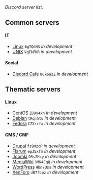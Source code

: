 *Discord server list.*

## Common servers

#### IT

- [Linux](https://discord.me/linux) `6gTQdNS` *in development*
- [UNIX](https://discord.me/unix) `VqEkFKR` *in development*

#### Social

- [Discord Cafe](https://discord.me/cafe) `UGk6azZ` *in development*

## Thematic servers

#### Linux

- [CentOS](https://discord.me/centos) `ZD9y4xh` *in development*
- [Debian](https://discord.me/debian) `tRqnhtu` *in development*
- [Fedora](https://discord.me/fedora) `CZXrcfx` *in development*

#### CMS / CMF

- [Drupal](https://discord.me/drupal) `fzBMzcP` *in development*
- [Flarum](https://discord.me/flarum) `epJ5xfm` *in development*
- [Joomla](https://discord.me/joomla) `DSs2Hcy` *in development*
- [MediaWiki](https://discord.me/mediawiki) `8MK4EqQ` *in development*
- [WordPress](https://discord.me/wordpress) `Hbn7Qss` *in development*
- [XenForo](https://discord.me/xenforo) `dB7fbpz` *in development*
